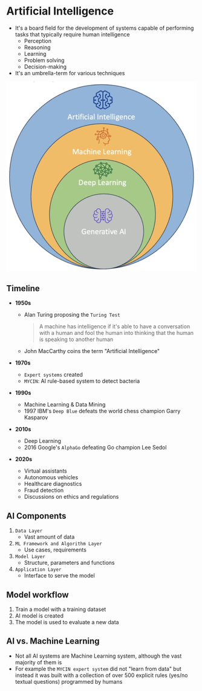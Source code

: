 # Artificial Intelligence

- It's a board field for the development of systems capable of performing tasks that typically require human intelligence
  - Perception
  - Reasoning
  - Learning
  - Problem solving
  - Decision-making
- It's an umbrella-term for various techniques

![AI Overview](.images/ai-overview.png)

## Timeline

- **1950s**
  - Alan Turing proposing the `Turing Test`
    > A machine has intelligence if it's able to have a conversation with a human and fool the human into thinking that the human is speaking to another human
  - John MacCarthy coins the term "Artificial Intelligence"

- **1970s**
  - `Expert systems` created
  - `MYCIN`: AI rule-based system to detect bacteria

- **1990s**
  - Machine Learning & Data Mining
  - 1997 IBM's `Deep Blue` defeats the world chess champion Garry Kasparov

- **2010s**
  - Deep Learning
  - 2016 Google's `AlphaGo` defeating Go champion Lee Sedol

- **2020s**
  - Virtual assistants
  - Autonomous vehicles
  - Healthcare diagnostics
  - Fraud detection
  - Discussions on ethics and regulations

## AI Components

1. `Data Layer`
    - Vast amount of data
1. `ML Framework and Algorithm Layer`
    - Use cases, requirements
1. `Model Layer`
    - Structure, parameters and functions
1. `Application Layer`
    - Interface to serve the model

## Model workflow

1. Train a model with a training dataset
2. AI model is created
3. The model is used to evaluate a new data

## AI vs. Machine Learning

- Not all AI systems are Machine Learning system, although the vast majority of them is
- For example the `MYCIN expert system` did not "learn from data" but instead it was built with a collection of over 500 explicit rules (yes/no textual questions) programmed by humans
